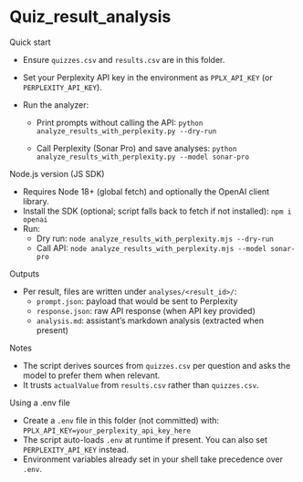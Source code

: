 # Quiz_result_analysis

Quick start
- Ensure `quizzes.csv` and `results.csv` are in this folder.
- Set your Perplexity API key in the environment as `PPLX_API_KEY` (or `PERPLEXITY_API_KEY`).
- Run the analyzer:

  - Print prompts without calling the API:
    `python analyze_results_with_perplexity.py --dry-run`

  - Call Perplexity (Sonar Pro) and save analyses:
    `python analyze_results_with_perplexity.py --model sonar-pro`

Node.js version (JS SDK)
- Requires Node 18+ (global fetch) and optionally the OpenAI client library.
- Install the SDK (optional; script falls back to fetch if not installed):
  `npm i openai`
- Run:
  - Dry run: `node analyze_results_with_perplexity.mjs --dry-run`
  - Call API: `node analyze_results_with_perplexity.mjs --model sonar-pro`

Outputs
- Per result, files are written under `analyses/<result_id>/`:
  - `prompt.json`: payload that would be sent to Perplexity
  - `response.json`: raw API response (when API key provided)
  - `analysis.md`: assistant’s markdown analysis (extracted when present)

Notes
- The script derives sources from `quizzes.csv` per question and asks the model to prefer them when relevant.
- It trusts `actualValue` from `results.csv` rather than `quizzes.csv`.

Using a .env file
- Create a `.env` file in this folder (not committed) with:
  `PPLX_API_KEY=your_perplexity_api_key_here`
- The script auto-loads `.env` at runtime if present. You can also set `PERPLEXITY_API_KEY` instead.
- Environment variables already set in your shell take precedence over `.env`.
